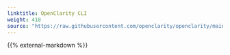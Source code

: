 ```yaml
---
linktitle: OpenClarity CLI
weight: 410
source: "https://raw.githubusercontent.com/openclarity/openclarity/main/docs/command_line.md"
---
```


{{% external-markdown %}}